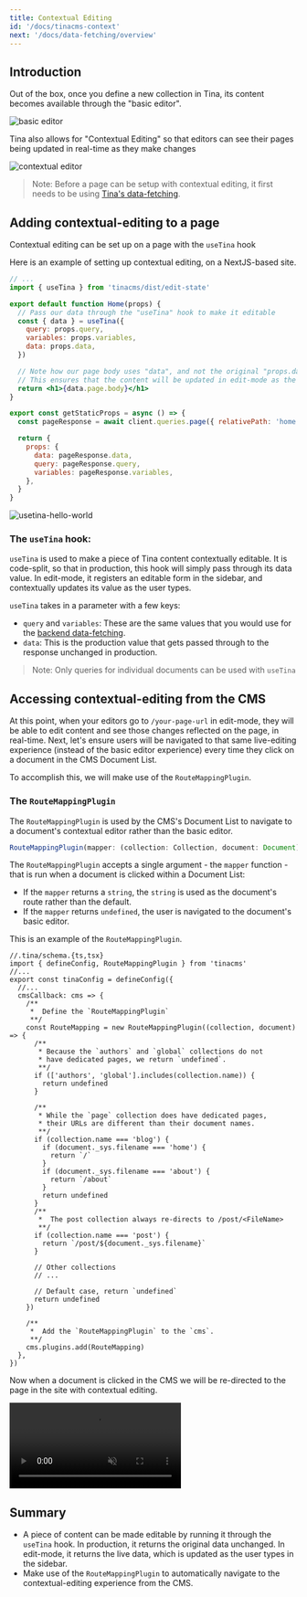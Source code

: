 ```yaml
---
title: Contextual Editing
id: '/docs/tinacms-context'
next: '/docs/data-fetching/overview'
---
```


## Introduction

Out of the box, once you define a new collection in Tina, its content becomes available through the "basic editor".

![basic editor](https://res.cloudinary.com/forestry-demo/image/upload/v1647455231/tina-io/docs/basic-editor.png)

Tina also allows for "Contextual Editing" so that editors can see their pages being updated in real-time as they make changes

![contextual editor](https://res.cloudinary.com/forestry-demo/image/upload/v1647455231/tina-io/docs/contextual-editing.png)

> Note: Before a page can be setup with contextual editing, it first needs to be using [Tina's data-fetching](/docs/features/data-fetching/).

## Adding contextual-editing to a page

Contextual editing can be set up on a page with the `useTina` hook

Here is an example of setting up contextual editing, on a NextJS-based site.

```jsx
// ...
import { useTina } from 'tinacms/dist/edit-state'

export default function Home(props) {
  // Pass our data through the "useTina" hook to make it editable
  const { data } = useTina({
    query: props.query,
    variables: props.variables,
    data: props.data,
  })

  // Note how our page body uses "data", and not the original "props.data".
  // This ensures that the content will be updated in edit-mode as the user types
  return <h1>{data.page.body}</h1>
}

export const getStaticProps = async () => {
  const pageResponse = await client.queries.page({ relativePath: 'home.mdx' })

  return {
    props: {
      data: pageResponse.data,
      query: pageResponse.query,
      variables: pageResponse.variables,
    },
  }
}
```

![usetina-hello-world](https://res.cloudinary.com/forestry-demo/image/upload/q_32/v1643294947/tina-io/hello-world.png)

### The `useTina` hook:

`useTina` is used to make a piece of Tina content contextually editable. It is code-split, so that in production, this hook will simply pass through its data value. In edit-mode, it registers an editable form in the sidebar, and contextually updates its value as the user types.

`useTina` takes in a parameter with a few keys:

- `query` and `variables`: These are the same values that you would use for the [backend data-fetching](/docs/features/data-fetching/).
- `data`: This is the production value that gets passed through to the response unchanged in production.

> Note: Only queries for individual documents can be used with `useTina`

## Accessing contextual-editing from the CMS

At this point, when your editors go to `/your-page-url` in edit-mode, they will be able to edit content and see those changes reflected on the page, in real-time. Next, let's ensure users will be navigated to that same live-editing experience (instead of the basic editor experience) every time they click on a document in the CMS Document List.

To accomplish this, we will make use of the `RouteMappingPlugin`.

### The `RouteMappingPlugin`

The `RouteMappingPlugin` is used by the CMS's Document List to navigate to a document's contextual editor rather than the basic editor.

```ts
RouteMappingPlugin(mapper: (collection: Collection, document: Document) => string | undefined)
```

The `RouteMappingPlugin` accepts a single argument - the `mapper` function - that is run when a document is clicked within a Document List:

- If the `mapper` returns a `string`, the `string` is used as the document's route rather than the default.
- If the `mapper` returns `undefined`, the user is navigated to the document's basic editor.

This is an example of the `RouteMappingPlugin`.

```tsx
//.tina/schema.{ts,tsx}
import { defineConfig, RouteMappingPlugin } from 'tinacms'
//...
export const tinaConfig = defineConfig({
  //...
  cmsCallback: cms => {
    /**
     *  Define the `RouteMappingPlugin`
     **/
    const RouteMapping = new RouteMappingPlugin((collection, document) => {
      /**
       * Because the `authors` and `global` collections do not
       * have dedicated pages, we return `undefined`.
       **/
      if (['authors', 'global'].includes(collection.name)) {
        return undefined
      }

      /**
       * While the `page` collection does have dedicated pages,
       * their URLs are different than their document names.
       **/
      if (collection.name === 'blog') {
        if (document._sys.filename === 'home') {
          return `/`
        }
        if (document._sys.filename === 'about') {
          return `/about`
        }
        return undefined
      }
      /**
       *  The post collection always re-directs to /post/<FileName>
       **/
      if (collection.name === 'post') {
        return `/post/${document._sys.filename}`
      }

      // Other collections
      // ...

      // Default case, return `undefined`
      return undefined
    })

    /**
     *  Add the `RouteMappingPlugin` to the `cms`.
     **/
    cms.plugins.add(RouteMapping)
  },
})
```

Now when a document is clicked in the CMS we will be re-directed to the page in the site with contextual editing.

<video
className="video"
autoPlay="true"
loop
muted
playsInline><source
          src="https://res.cloudinary.com/forestry-demo/video/upload/q_100,h_584/e_accelerate:-20/v1655919318/tina-io/docs/RoutMapperVid.webm"
          type="video/webm"
        /><source
src="https://res.cloudinary.com/forestry-demo/video/upload/q_80,h_584/e_accelerate:-20/v1655919318/tina-io/docs/RoutMapperVid.mp4"
type="video/mp4"
/>
</video>

## Summary

- A piece of content can be made editable by running it through the `useTina` hook. In production, it returns the original data unchanged. In edit-mode, it returns the live data, which is updated as the user types in the sidebar.
- Make use of the `RouteMappingPlugin` to automatically navigate to the contextual-editing experience from the CMS.

